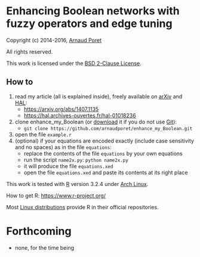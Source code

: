 # Enhancing Boolean networks with fuzzy operators and edge tuning

Copyright (c) 2014-2016, [Arnaud Poret](https://github.com/arnaudporet)

All rights reserved.

This work is licensed under the [BSD 2-Clause License](https://opensource.org/licenses/BSD-2-Clause).

## How to

1. read my article (all is explained inside), freely available on [arXiv](https://arxiv.org/) and [HAL](https://hal.archives-ouvertes.fr/):
    * https://arxiv.org/abs/1407.1135
    * https://hal.archives-ouvertes.fr/hal-01018236
2. clone enhance_my_Boolean (or [download](https://github.com/arnaudporet/enhance_my_Boolean/archive/master.zip) it if you do not use [Git](https://git-scm.com/)):
    * `git clone https://github.com/arnaudporet/enhance_my_Boolean.git`
3. open the file `example.r`
4. (optional) if your equations are encoded exactly (include case sensitivity and no spaces) as in the file `equations`:
    * replace the contents of the file `equations` by your own equations
    * run the script `name2x.py`: `python name2x.py`
    * it will produce the file `equations.xed`
    * open the file `equations.xed` and paste its contents at its right place

This work is tested with [R](https://www.r-project.org/) version 3.2.4 under [Arch Linux](https://www.archlinux.org/).

How to get R: https://www.r-project.org/

Most [Linux distributions](https://distrowatch.com/) provide R in their official repositories.

# Forthcoming

* none, for the time being
